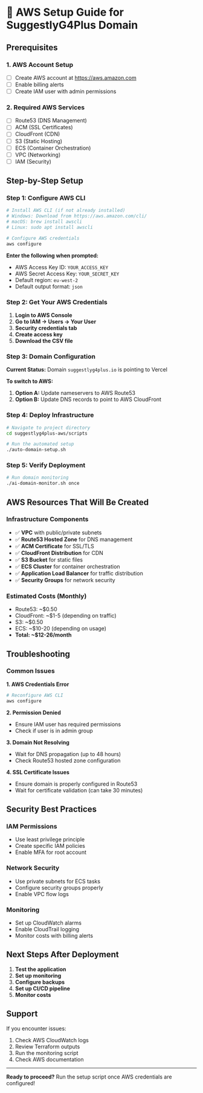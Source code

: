 # 🚀 AWS Setup Guide for SuggestlyG4Plus Domain

## Prerequisites

### 1. AWS Account Setup
- [ ] Create AWS account at https://aws.amazon.com
- [ ] Enable billing alerts
- [ ] Create IAM user with admin permissions

### 2. Required AWS Services
- [ ] Route53 (DNS Management)
- [ ] ACM (SSL Certificates)
- [ ] CloudFront (CDN)
- [ ] S3 (Static Hosting)
- [ ] ECS (Container Orchestration)
- [ ] VPC (Networking)
- [ ] IAM (Security)

## Step-by-Step Setup

### Step 1: Configure AWS CLI

```bash
# Install AWS CLI (if not already installed)
# Windows: Download from https://aws.amazon.com/cli/
# macOS: brew install awscli
# Linux: sudo apt install awscli

# Configure AWS credentials
aws configure
```

**Enter the following when prompted:**
- AWS Access Key ID: `YOUR_ACCESS_KEY`
- AWS Secret Access Key: `YOUR_SECRET_KEY`
- Default region: `eu-west-2`
- Default output format: `json`

### Step 2: Get Your AWS Credentials

1. **Login to AWS Console**
2. **Go to IAM → Users → Your User**
3. **Security credentials tab**
4. **Create access key**
5. **Download the CSV file**

### Step 3: Domain Configuration

**Current Status:** Domain `suggestlyg4plus.io` is pointing to Vercel

**To switch to AWS:**
1. **Option A:** Update nameservers to AWS Route53
2. **Option B:** Update DNS records to point to AWS CloudFront

### Step 4: Deploy Infrastructure

```bash
# Navigate to project directory
cd suggestlyg4plus-aws/scripts

# Run the automated setup
./auto-domain-setup.sh
```

### Step 5: Verify Deployment

```bash
# Run domain monitoring
./ai-domain-monitor.sh once
```

## AWS Resources That Will Be Created

### Infrastructure Components
- ✅ **VPC** with public/private subnets
- ✅ **Route53 Hosted Zone** for DNS management
- ✅ **ACM Certificate** for SSL/TLS
- ✅ **CloudFront Distribution** for CDN
- ✅ **S3 Bucket** for static files
- ✅ **ECS Cluster** for container orchestration
- ✅ **Application Load Balancer** for traffic distribution
- ✅ **Security Groups** for network security

### Estimated Costs (Monthly)
- Route53: ~$0.50
- CloudFront: ~$1-5 (depending on traffic)
- S3: ~$0.50
- ECS: ~$10-20 (depending on usage)
- **Total: ~$12-26/month**

## Troubleshooting

### Common Issues

**1. AWS Credentials Error**
```bash
# Reconfigure AWS CLI
aws configure
```

**2. Permission Denied**
- Ensure IAM user has required permissions
- Check if user is in admin group

**3. Domain Not Resolving**
- Wait for DNS propagation (up to 48 hours)
- Check Route53 hosted zone configuration

**4. SSL Certificate Issues**
- Ensure domain is properly configured in Route53
- Wait for certificate validation (can take 30 minutes)

## Security Best Practices

### IAM Permissions
- Use least privilege principle
- Create specific IAM policies
- Enable MFA for root account

### Network Security
- Use private subnets for ECS tasks
- Configure security groups properly
- Enable VPC flow logs

### Monitoring
- Set up CloudWatch alarms
- Enable CloudTrail logging
- Monitor costs with billing alerts

## Next Steps After Deployment

1. **Test the application**
2. **Set up monitoring**
3. **Configure backups**
4. **Set up CI/CD pipeline**
5. **Monitor costs**

## Support

If you encounter issues:
1. Check AWS CloudWatch logs
2. Review Terraform outputs
3. Run the monitoring script
4. Check AWS documentation

---

**Ready to proceed?** Run the setup script once AWS credentials are configured!


